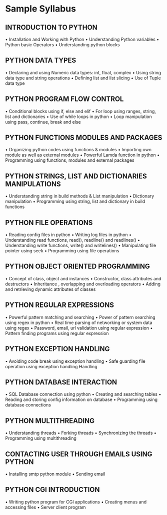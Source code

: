Sample Syllabus
====================
## INTRODUCTION TO PYTHON
•	Installation and Working with Python
•	Understanding Python variables
•	Python basic Operators
•	Understanding python blocks

## PYTHON DATA TYPES
•	Declaring and using Numeric data types: int, float, complex
•	Using string data type and string operations
•	Defining list and list slicing
•	Use of Tuple data type

## PYTHON PROGRAM FLOW CONTROL
•	Conditional blocks using if, else and elif 
•	For loop using ranges, string, list and dictionaries
•	Use of while loops in python
•	Loop manipulation using pass, continue, break and else

## PYTHON FUNCTIONS MODULES AND PACKAGES
•	Organizing python codes using functions & modules
•	Importing own module as well as external modules
•	Powerful Lamda function in python
•	Programming using functions, modules and external packages

## PYTHON STRINGS, LIST AND DICTIONARIES MANIPULATIONS
•	Understanding string in build methods & List manipulation
•	Dictionary manipulation
•	Programming using string, list and dictionary in build functions

## PYTHON FILE OPERATIONS
•	Reading config files in python 
•	Writing log files in python
•	Understanding read functions, read(), readline() and readlines()
•	Understanding write functions, write() and writelines() 
•	Manipulating file pointer using seek
•	Programming using file operations

## PYTHON OBJECT ORIENTED PROGRAMMING
•	Concept of class, object and instances 
•	Constructor, class attributes and destructors
•	Inheritance , overlapping and overloading operators
•	Adding and retrieving dynamic attributes of classes 

## PYTHON REGULAR EXPRESSIONS
•	Powerful pattern matching and searching
•	Power of pattern searching using regex in python
•	Real time parsing of networking or system data using regex 
•	Password, email, url validation using regular expression 
•	Pattern finding programs using regular expression

## PYTHON EXCEPTION HANDLING
•	Avoiding code break using exception handling
•	Safe guarding file operation using exception handling Handling 

## PYTHON DATABASE INTERACTION
•	SQL Database connection using python
•	Creating and searching tables
•	Reading and storing config information on database
•	Programming using database connections

## PYTHON MULTITHREADING
•	Understanding threads
•	Forking threads 
•	Synchronizing the threads
•	Programming using multithreading

## CONTACTING USER THROUGH EMAILS USING PYTHON
•	Installing smtp python module
•	Sending email

## PYTHON CGI INTRODUCTION
•	Writing python program for CGI applications
•	Creating menus and accessing files
•	Server client program
